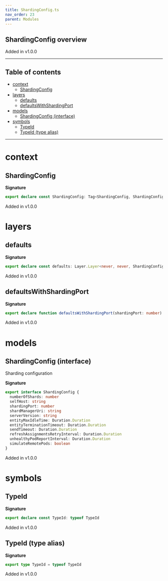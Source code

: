 ```yaml
---
title: ShardingConfig.ts
nav_order: 23
parent: Modules
---
```


## ShardingConfig overview

Added in v1.0.0

---

<h2 class="text-delta">Table of contents</h2>

- [context](#context)
  - [ShardingConfig](#shardingconfig)
- [layers](#layers)
  - [defaults](#defaults)
  - [defaultsWithShardingPort](#defaultswithshardingport)
- [models](#models)
  - [ShardingConfig (interface)](#shardingconfig-interface)
- [symbols](#symbols)
  - [TypeId](#typeid)
  - [TypeId (type alias)](#typeid-type-alias)

---

# context

## ShardingConfig

**Signature**

```ts
export declare const ShardingConfig: Tag<ShardingConfig, ShardingConfig>
```

Added in v1.0.0

# layers

## defaults

**Signature**

```ts
export declare const defaults: Layer.Layer<never, never, ShardingConfig>
```

Added in v1.0.0

## defaultsWithShardingPort

**Signature**

```ts
export declare function defaultsWithShardingPort(shardingPort: number)
```

Added in v1.0.0

# models

## ShardingConfig (interface)

Sharding configuration

**Signature**

```ts
export interface ShardingConfig {
  numberOfShards: number
  selfHost: string
  shardingPort: number
  shardManagerUri: string
  serverVersion: string
  entityMaxIdleTime: Duration.Duration
  entityTerminationTimeout: Duration.Duration
  sendTimeout: Duration.Duration
  refreshAssignmentsRetryInterval: Duration.Duration
  unhealthyPodReportInterval: Duration.Duration
  simulateRemotePods: boolean
}
```

Added in v1.0.0

# symbols

## TypeId

**Signature**

```ts
export declare const TypeId: typeof TypeId
```

Added in v1.0.0

## TypeId (type alias)

**Signature**

```ts
export type TypeId = typeof TypeId
```

Added in v1.0.0
